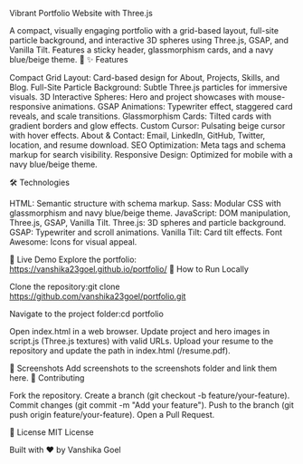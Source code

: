 Vibrant Portfolio Website with Three.js

A compact, visually engaging portfolio with a grid-based layout, full-site particle background, and interactive 3D spheres using Three.js, GSAP, and Vanilla Tilt. Features a sticky header, glassmorphism cards, and a navy blue/beige theme. 🚀
✨ Features

Compact Grid Layout: Card-based design for About, Projects, Skills, and Blog.
Full-Site Particle Background: Subtle Three.js particles for immersive visuals.
3D Interactive Spheres: Hero and project showcases with mouse-responsive animations.
GSAP Animations: Typewriter effect, staggered card reveals, and scale transitions.
Glassmorphism Cards: Tilted cards with gradient borders and glow effects.
Custom Cursor: Pulsating beige cursor with hover effects.
About & Contact: Email, LinkedIn, GitHub, Twitter, location, and resume download.
SEO Optimization: Meta tags and schema markup for search visibility.
Responsive Design: Optimized for mobile with a navy blue/beige theme.

🛠️ Technologies

HTML: Semantic structure with schema markup.
Sass: Modular CSS with glassmorphism and navy blue/beige theme.
JavaScript: DOM manipulation, Three.js, GSAP, Vanilla Tilt.
Three.js: 3D spheres and particle background.
GSAP: Typewriter and scroll animations.
Vanilla Tilt: Card tilt effects.
Font Awesome: Icons for visual appeal.

🎯 Live Demo
Explore the portfolio: https://vanshika23goel.github.io/portfolio/
🚀 How to Run Locally

Clone the repository:git clone https://github.com/vanshika23goel/portfolio.git


Navigate to the project folder:cd portfolio


Open index.html in a web browser.
Update project and hero images in script.js (Three.js textures) with valid URLs.
Upload your resume to the repository and update the path in index.html (/resume.pdf).

📸 Screenshots
Add screenshots to the screenshots folder and link them here.
🤝 Contributing

Fork the repository.
Create a branch (git checkout -b feature/your-feature).
Commit changes (git commit -m "Add your feature").
Push to the branch (git push origin feature/your-feature).
Open a Pull Request.

📜 License
MIT License

Built with ❤️ by Vanshika Goel
